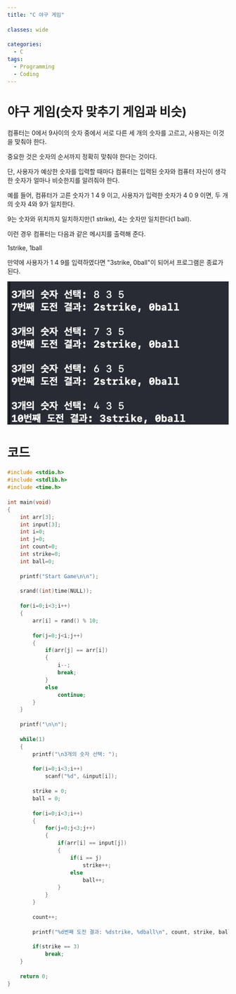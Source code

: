 ```yaml
---
title: "C 야구 게임"

classes: wide

categories:
  - C
tags:
  - Programming
  - Coding
---
```


# 야구 게임(숫자 맞추기 게임과 비슷)

컴퓨터는 0에서 9사이의 숫자 중에서 서로 다른 세 개의 숫자를 고르고, 사용자는 이것을 맞춰야 한다.

중요한 것은 숫자의 순서까지 정확히 맞춰야 한다는 것이다.

단, 사용자가 예상한 숫자를 입력할 때마다 컴퓨터는 입력된 숫자와 컴퓨터 자신이 생각한 숫자가 얼마나 비슷한지를 알려줘야 한다.

예를 들어, 컴퓨터가 고른 숫자가 1 4 9 이고, 사용자가 입력한 숫자가 4 0 9 이면, 두 개의 숫자 4와 9가 일치한다.

9는 숫자와 위치까지 일치하지만(1 strike), 4는 숫자만 일치한다(1 ball).

이런 경우 컴퓨터는 다음과 같은 메시지를 출력해 준다.

1strike, 1ball

만약에 사용자가 1 4 9를 입력하였다면 "3strike, 0ball"이 되어서 프로그램은 종료가 된다.

![Example](/assets/images/c/studying/game/ball_game_1.png)

# 코드

```c
#include <stdio.h>
#include <stdlib.h>
#include <time.h>
 
int main(void)
{
    int arr[3];
    int input[3];
    int i=0;
    int j=0;
    int count=0;
    int strike=0;
    int ball=0;
    
    printf("Start Game\n\n");
    
    srand((int)time(NULL));
    
    for(i=0;i<3;i++)
    {
        arr[i] = rand() % 10;
        
        for(j=0;j<i;j++)
        {
            if(arr[j] == arr[i])
            {
                i--;
                break;
            }
            else
                continue;
        }
    }
    
    printf("\n\n");
    
    while(1)
    {
        printf("\n3개의 숫자 선택: ");
        
        for(i=0;i<3;i++)
            scanf("%d", &input[i]);
        
        strike = 0;
        ball = 0;
        
        for(i=0;i<3;i++)
        {
            for(j=0;j<3;j++)
            {
                if(arr[i] == input[j])
                {
                    if(i == j)
                        strike++;
                    else
                        ball++;
                }
            }
        }
        
        count++;
        
        printf("%d번째 도전 결과: %dstrike, %dball\n", count, strike, ball);
            
        if(strike == 3)
            break;    
    }
     
    return 0;
}
```